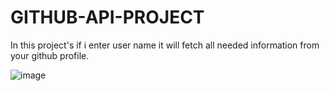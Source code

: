 # GITHUB-API-PROJECT
In this project's if i enter user name it will fetch all needed information from your github profile.   

![image](https://github.com/rajendraxettri/GITHUB-API-PROJECT/assets/143806308/b3d8f794-6c7d-44bf-b49a-3b15a49e009a)

